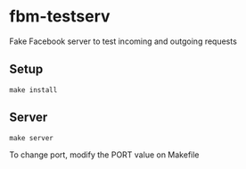 # fbm-testserv

Fake Facebook server to test incoming and outgoing requests

## Setup

`make install`

## Server

`make server`

To change port, modify the PORT value on Makefile
